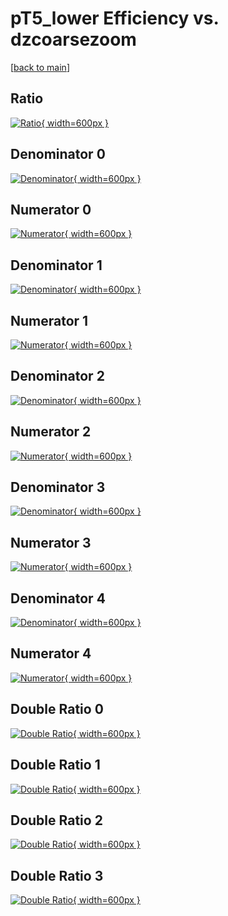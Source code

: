 # pT5_lower Efficiency vs. dzcoarsezoom

[[back to main](./)]



## Ratio

[![Ratio](../mtv/var/pT5_lower_base_0_1_eff_dzcoarsezoom.png){ width=600px }](../mtv/var/pT5_lower_base_0_1_eff_dzcoarsezoom.pdf)

## Denominator 0

[![Denominator](../mtv/den/pT5_lower_base_0_1_eff_dzcoarsezoom_den0.png){ width=600px }](../mtv/den/pT5_lower_base_0_1_eff_dzcoarsezoom_den0.pdf)

## Numerator 0

[![Numerator](../mtv/num/pT5_lower_base_0_1_eff_dzcoarsezoom_num0.png){ width=600px }](../mtv/num/pT5_lower_base_0_1_eff_dzcoarsezoom_num0.pdf)

## Denominator 1

[![Denominator](../mtv/den/pT5_lower_base_0_1_eff_dzcoarsezoom_den1.png){ width=600px }](../mtv/den/pT5_lower_base_0_1_eff_dzcoarsezoom_den1.pdf)

## Numerator 1

[![Numerator](../mtv/num/pT5_lower_base_0_1_eff_dzcoarsezoom_num1.png){ width=600px }](../mtv/num/pT5_lower_base_0_1_eff_dzcoarsezoom_num1.pdf)

## Denominator 2

[![Denominator](../mtv/den/pT5_lower_base_0_1_eff_dzcoarsezoom_den2.png){ width=600px }](../mtv/den/pT5_lower_base_0_1_eff_dzcoarsezoom_den2.pdf)

## Numerator 2

[![Numerator](../mtv/num/pT5_lower_base_0_1_eff_dzcoarsezoom_num2.png){ width=600px }](../mtv/num/pT5_lower_base_0_1_eff_dzcoarsezoom_num2.pdf)

## Denominator 3

[![Denominator](../mtv/den/pT5_lower_base_0_1_eff_dzcoarsezoom_den3.png){ width=600px }](../mtv/den/pT5_lower_base_0_1_eff_dzcoarsezoom_den3.pdf)

## Numerator 3

[![Numerator](../mtv/num/pT5_lower_base_0_1_eff_dzcoarsezoom_num3.png){ width=600px }](../mtv/num/pT5_lower_base_0_1_eff_dzcoarsezoom_num3.pdf)

## Denominator 4

[![Denominator](../mtv/den/pT5_lower_base_0_1_eff_dzcoarsezoom_den4.png){ width=600px }](../mtv/den/pT5_lower_base_0_1_eff_dzcoarsezoom_den4.pdf)

## Numerator 4

[![Numerator](../mtv/num/pT5_lower_base_0_1_eff_dzcoarsezoom_num4.png){ width=600px }](../mtv/num/pT5_lower_base_0_1_eff_dzcoarsezoom_num4.pdf)

## Double Ratio 0

[![Double Ratio](../mtv/ratio/pT5_lower_base_0_1_eff_dzcoarsezoom_ratio0.png){ width=600px }](../mtv/ratio/pT5_lower_base_0_1_eff_dzcoarsezoom_ratio0.pdf)

## Double Ratio 1

[![Double Ratio](../mtv/ratio/pT5_lower_base_0_1_eff_dzcoarsezoom_ratio1.png){ width=600px }](../mtv/ratio/pT5_lower_base_0_1_eff_dzcoarsezoom_ratio1.pdf)

## Double Ratio 2

[![Double Ratio](../mtv/ratio/pT5_lower_base_0_1_eff_dzcoarsezoom_ratio2.png){ width=600px }](../mtv/ratio/pT5_lower_base_0_1_eff_dzcoarsezoom_ratio2.pdf)

## Double Ratio 3

[![Double Ratio](../mtv/ratio/pT5_lower_base_0_1_eff_dzcoarsezoom_ratio3.png){ width=600px }](../mtv/ratio/pT5_lower_base_0_1_eff_dzcoarsezoom_ratio3.pdf)


